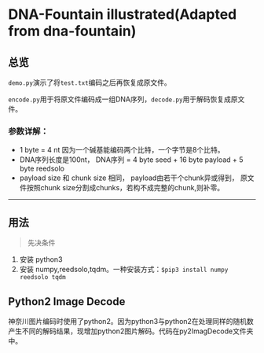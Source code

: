 # DNA-Fountain illustrated(Adapted from dna-fountain)


## 总览

`demo.py`演示了将`test.txt`编码之后再恢复成原文件。

`encode.py`用于将原文件编码成一组DNA序列，`decode.py`用于解码恢复成原文件。

### 参数详解：

* 1 byte = 4 nt        因为一个碱基能编码两个比特，一个字节是8个比特。
* DNA序列长度是100nt， DNA序列 = 4 byte seed + 16 byte payload + 5 byte reedsolo
* payload size 和 chunk size 相同， payload由若干个chunk异或得到， 原文件按照chunk size分割成chunks，若构不成完整的chunk,则补零。

---

## 用法

> 先决条件

1. 安装 python3
2. 安装 numpy,reedsolo,tqdm。一种安装方式：`$pip3 install numpy reedsolo tqdm`


## Python2 Image Decode

神奈川图片编码时使用了python2。因为python3与python2在处理同样的随机数产生不同的解码结果，现增加python2图片解码。代码在py2ImagDecode文件夹中。
